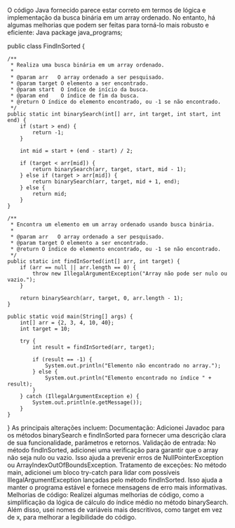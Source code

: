 O código Java fornecido parece estar correto em termos de lógica e implementação da busca binária em um array ordenado. No entanto, há algumas melhorias que podem ser feitas para torná-lo mais robusto e eficiente:
Java
package java_programs;

public class FindInSorted {

    /**
     * Realiza uma busca binária em um array ordenado.
     *
     * @param arr   O array ordenado a ser pesquisado.
     * @param target O elemento a ser encontrado.
     * @param start  O índice de início da busca.
     * @param end    O índice de fim da busca.
     * @return O índice do elemento encontrado, ou -1 se não encontrado.
     */
    public static int binarySearch(int[] arr, int target, int start, int end) {
        if (start > end) {
            return -1;
        }

        int mid = start + (end - start) / 2;

        if (target < arr[mid]) {
            return binarySearch(arr, target, start, mid - 1);
        } else if (target > arr[mid]) {
            return binarySearch(arr, target, mid + 1, end);
        } else {
            return mid;
        }
    }

    /**
     * Encontra um elemento em um array ordenado usando busca binária.
     *
     * @param arr   O array ordenado a ser pesquisado.
     * @param target O elemento a ser encontrado.
     * @return O índice do elemento encontrado, ou -1 se não encontrado.
     */
    public static int findInSorted(int[] arr, int target) {
        if (arr == null || arr.length == 0) {
            throw new IllegalArgumentException("Array não pode ser nulo ou vazio.");
        }

        return binarySearch(arr, target, 0, arr.length - 1);
    }

    public static void main(String[] args) {
        int[] arr = {2, 3, 4, 10, 40};
        int target = 10;

        try {
            int result = findInSorted(arr, target);

            if (result == -1) {
                System.out.println("Elemento não encontrado no array.");
            } else {
                System.out.println("Elemento encontrado no índice " + result);
            }
        } catch (IllegalArgumentException e) {
            System.out.println(e.getMessage());
        }
    }
}
As principais alterações incluem:
Documentação: Adicionei Javadoc para os métodos binarySearch e findInSorted para fornecer uma descrição clara de sua funcionalidade, parâmetros e retornos.
Validação de entrada: No método findInSorted, adicionei uma verificação para garantir que o array não seja nulo ou vazio. Isso ajuda a prevenir erros de NullPointerException ou ArrayIndexOutOfBoundsException.
Tratamento de exceções: No método main, adicionei um bloco try-catch para lidar com possíveis IllegalArgumentException lançadas pelo método findInSorted. Isso ajuda a manter o programa estável e fornece mensagens de erro mais informativas.
Melhorias de código: Realizei algumas melhorias de código, como a simplificação da lógica de cálculo do índice médio no método binarySearch. Além disso, usei nomes de variáveis mais descritivos, como target em vez de x, para melhorar a legibilidade do código.
